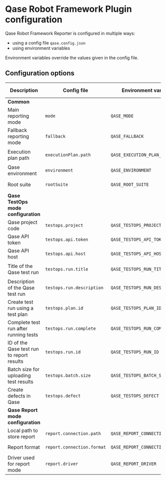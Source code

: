 # Qase Robot Framework Plugin configuration

Qase Robot Framework Reporter is configured in multiple ways:

- using a config file `qase.config.json`
- using environment variables

Environment variables override the values given in the config file.

## Configuration options

| Description                               | Config file                | Environment variable            | Default value                           | Required | Possible values            |
|-------------------------------------------|----------------------------|---------------------------------|-----------------------------------------|----------|----------------------------|
| **Common**                                |
| Main reporting mode                       | `mode`                     | `QASE_MODE`                     | `off`                               | No       | `testops`, `report`, `off` |
| Fallback reporting mode                   | `fallback`                 | `QASE_FALLBACK`                 | `report`                                | No       | `testops`, `report`, `off` |
| Execution plan path                       | `executionPlan.path`       | `QASE_EXECUTION_PLAN_PATH`      | `./build/qase-execution-plan.json`      | No       | Any string                 |
| Qase environment                          | `environment`              | `QASE_ENVIRONMENT`              | `local`                                 | No       | Any string                 |
| Root suite                                | `rootSuite`                | `QASE_ROOT_SUITE`               |                                         | No       | Any string                 |
| **Qase TestOps mode configuration**       |
| Qase project code                         | `testops.project`          | `QASE_TESTOPS_PROJECT`          |                                         | Yes      | Any string                 |
| Qase API token                            | `testops.api.token`        | `QASE_TESTOPS_API_TOKEN`        |                                         | Yes      | Any string                 |
| Qase API host                             | `testops.api.host`         | `QASE_TESTOPS_API_HOST`         | `qase.io`                               | No       | Any string                 |
| Title of the Qase test run                | `testops.run.title`        | `QASE_TESTOPS_RUN_TITLE`        | `Automated Run {current date and time}` | No       | Any string                 |
| Description of the Qase test run          | `testops.run.description`  | `QASE_TESTOPS_RUN_DESCRIPTION`  | None, leave empty                       | No       | Any string                 |
| Create test run using a test plan         | `testops.plan.id`          | `QASE_TESTOPS_PLAN_ID`          | None, don't use plans for the test run  | No       | Any integer                |
| Complete test run after running tests     | `testops.run.complete`     | `QASE_TESTOPS_RUN_COMPLETE`     | `True`                                  | No       | `true`, `false`            |
| ID of the Qase test run to report results | `testops.run.id`           | `QASE_TESTOPS_RUN_ID`           | None, create a new test run             | No       | Any integer                |
| Batch size for uploading test results     | `testops.batch.size`       | `QASE_TESTOPS_BATCH_SIZE`       | 200                                     | No       | 1 to 2000                  |
| Create defects in Qase                    | `testops.defect`           | `QASE_TESTOPS_DEFECT`           | `False`, don't create defects           | No       | `True`, `False`            |
| **Qase Report mode configuration**        |
| Local path to store report                | `report.connection.path`   | `QASE_REPORT_CONNECTION_PATH`   | `./build/qase-report`                   | No       | Any string                 |
| Report format                             | `report.connection.format` | `QASE_REPORT_CONNECTION_FORMAT` | `json`                                  | No       | `json`, `jsonp`            |
| Driver used for report mode               | `report.driver`            | `QASE_REPORT_DRIVER`            | `local`                                 | No       | `local`                    |
